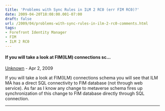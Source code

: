```yaml
---
title: 'Problems with Sync Rules in ILM 2 RC0 (err FIM RC0)?'
date: 2009-04-20T18:08:00.001-07:00
draft: false
url: /2009/04/problems-with-sync-rules-in-ilm-2-rc0-comments.html
tags: 
- Forefront Identity Manager
- FIM
- ILM 2 RC0
---
```


#### If you will take a look at FIM(ILM) connections sc...
[Unknown](https://www.blogger.com/profile/06128691531408607025 "noreply@blogger.com") - <time datetime="2009-04-21T00:56:00.000-07:00">Apr 2, 2009</time>

If you will take a look at FIM(ILM) connections schema you will see that ILM MA has a direct SQL connectivity to FIM database (not through web service). As far as I know any change to metaverse schema fires up synchronization of this change to FIM database directly through SQL connection.
<hr />
